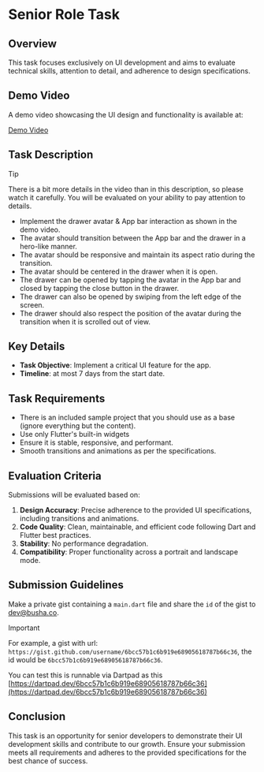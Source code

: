 # Senior Role Task

## Overview

This task focuses exclusively on UI development and aims to evaluate technical skills, attention to detail, and
adherence to design specifications.

## Demo Video

A demo video showcasing the UI design and functionality is available at:

[Demo Video](https://drive.google.com/file/d/18dDxvno8Tm6Nk1zLyYgZIDJIYvGuVrU4/view?usp=share_link)

## Task Description

> [!TIP]
> There is a bit more details in the video than in this description, so please watch it carefully.
> You will be evaluated on your ability to pay attention to details.

- Implement the drawer avatar & App bar interaction as shown in the demo video.
- The avatar should transition between the App bar and the drawer in a hero-like manner.
- The avatar should be responsive and maintain its aspect ratio during the transition.
- The avatar should be centered in the drawer when it is open.
- The drawer can be opened by tapping the avatar in the App bar and closed by tapping the close button in the drawer.
- The drawer can also be opened by swiping from the left edge of the screen.
- The drawer should also respect the position of the avatar during the transition when it is scrolled out of view.

## Key Details

- **Task Objective**: Implement a critical UI feature for the app.
- **Timeline**: at most 7 days from the start date.

## Task Requirements

- There is an included sample project that you should use as a base (ignore everything but the content).
- Use only Flutter's built-in widgets
- Ensure it is stable, responsive, and performant.
- Smooth transitions and animations as per the specifications.

## Evaluation Criteria

Submissions will be evaluated based on:

1. **Design Accuracy**: Precise adherence to the provided UI specifications, including transitions and animations.
2. **Code Quality**: Clean, maintainable, and efficient code following Dart and Flutter best practices.
3. **Stability**: No performance degradation.
4. **Compatibility**: Proper functionality across a portrait and landscape mode.

## Submission Guidelines

Make a private gist containing a `main.dart` file and share the `id` of the gist to [dev@busha.co](dev@busha.co).

> [!IMPORTANT]
> For example, a gist with url: `https://gist.github.com/username/6bcc57b1c6b919e68905618787b66c36`, the id would be `6bcc57b1c6b919e68905618787b66c36`.
>
> You can test this is runnable via Dartpad as this [https://dartpad.dev/6bcc57b1c6b919e68905618787b66c36](https://dartpad.dev/6bcc57b1c6b919e68905618787b66c36)

## Conclusion

This task is an opportunity for senior developers to demonstrate their UI development skills and contribute to our growth.
Ensure your submission meets all requirements and adheres to the provided specifications for the best chance of success.
